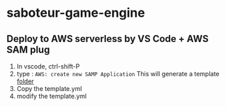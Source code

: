# saboteur-game-engine

## Deploy to AWS serverless by VS Code + AWS SAM plug

1. In vscode, ctrl-shift-P
2. type : `AWS: create new SAMP Application`
    This will generate a template [folder](https://github.com/palazzo-train/saboteur-game-engine/tree/master/doc/aws-template-saboteur-game-engine)
3. Copy the template.yml
4. modify the template.yml
